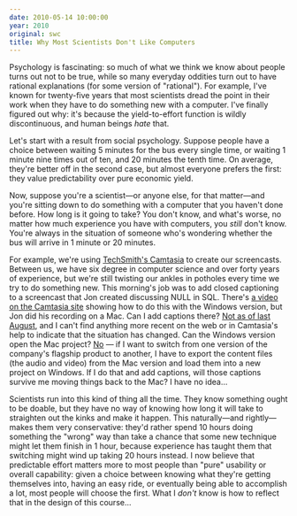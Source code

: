 ```yaml
---
date: 2010-05-14 10:00:00
year: 2010
original: swc
title: Why Most Scientists Don't Like Computers
---
```

<p>Psychology is fascinating: so much of what we think we know about people turns out not to be true, while so many everyday oddities turn out to have rational explanations (for some version of "rational"). For example, I've known for twenty-five years that most scientists dread the point in their work when they have to do something new with a computer. I've finally figured out why: it's because the yield-to-effort function is wildly discontinuous, and human beings <em>hate</em> that.</p>
<p>Let's start with a result from social psychology. Suppose people have a choice between waiting 5 minutes for the bus every single time, or waiting 1 minute nine times out of ten, and 20 minutes the tenth time. On average, they're better off in the second case, but almost everyone prefers the first: they value predictability over pure economic yield.</p>
<p>Now, suppose you're a scientist&mdash;or anyone else, for that matter&mdash;and you're sitting down to do something with a computer that you haven't done before. How long is it going to take? You don't know, and what's worse, no matter how much experience you have with computers, you <em>still</em> don't know. You're always in the situation of someone who's wondering whether the bus will arrive in 1 minute or 20 minutes.</p>
<p>For example, we're using <a href="http://www.techsmith.com/camtasia.asp">TechSmith's Camtasia</a> to create our screencasts. Between us, we have six degree in computer science and over forty years of experience, but we're still twisting our ankles in potholes every time we try to do something new. This morning's job was to add closed captioning to a screencast that Jon created discussing NULL in SQL. There's <a href="http://www.techsmith.com/learn/camtasia/5/editing/add-captions.asp">a video on the Camtasia site</a> showing how to do this with the Windows version, but Jon did his recording on a Mac. Can I add captions there? <a href="http://edublog.techsmith.com/2009/08/camtasia-for-the-mac-is-here.html#comment-445560">Not as of last August</a>, and I can't find anything more recent on the web or in Camtasia's help to indicate that the situation has changed. Can the Windows version open the Mac project? <a href="http://techsmith.custhelp.com/cgi-bin/techsmith.cfg/php/enduser/std_adp.php?p_faqid=2188">No</a> &mdash; if I want to switch from one version of the company's flagship product to another, I have to export the content files (the audio and video) from the Mac version and load them into a new project on Windows. If I do that and add captions, will those captions survive me moving things back to the Mac? I have no idea...</p>
<p>Scientists run into this kind of thing all the time. They know something ought to be doable, but they have no way of knowing how long it will take to straighten out the kinks and make it happen. This naturally&mdash;and rightly&mdash;makes them very conservative: they'd rather spend 10 hours doing something the "wrong" way than take a chance that some new technique might let them finish in 1 hour, because experience has taught them that switching might wind up taking 20 hours instead. I now believe that predictable effort matters more to most people than "pure" usability or overall capability: given a choice between knowing what they're getting themselves into, having an easy ride, or eventually being able to accomplish a lot, most people will choose the first. What I <em>don't</em> know is how to reflect that in the design of this course...</p>
